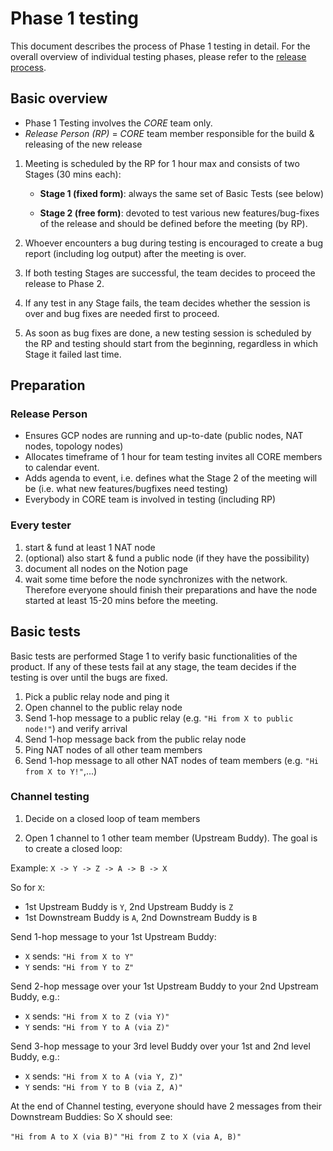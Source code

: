 # Phase 1 testing

This document describes the process of Phase 1 testing in detail.
For the overall overview of individual testing phases, please refer to the 
[release process](release.md).

## Basic overview

- Phase 1 Testing involves the *CORE* team only.
- *Release Person (RP)* = *CORE* team member responsible for the build & releasing of the new release

1. Meeting is scheduled by the RP for 1 hour max and consists of two Stages (30 mins each):

   - **Stage 1 (fixed form)**: always the same set of Basic Tests (see below)

   - **Stage 2 (free form)**: devoted to test various new features/bug-fixes of the release and should be defined before the meeting (by RP).

2. Whoever encounters a bug during testing is encouraged to create a bug report (including log output) after the meeting is over.

3. If both testing Stages are successful, the team decides to proceed the release to Phase 2.

4. If any test in any Stage fails, the team decides whether the session is over and bug fixes are needed first to proceed.

5. As soon as bug fixes are done, a new testing session is scheduled by the RP and testing should start from the beginning, regardless in which Stage it failed last time.

## Preparation

### Release Person
- Ensures GCP nodes are running and up-to-date (public nodes, NAT nodes, topology nodes)
- Allocates timeframe of 1 hour for team testing
invites all CORE members to calendar event.
- Adds agenda to event, i.e. defines what the Stage 2 of the meeting will be (i.e. what new features/bugfixes need testing)
- Everybody in CORE team is involved in testing (including RP)

### Every tester
1. start & fund at least 1 NAT node
2. (optional) also start & fund a public node (if they have the possibility)
3. document all nodes on the Notion page
4. wait some time before the node synchronizes with the network. Therefore everyone should finish their preparations and have the node started at least 15-20 mins before the meeting.

## Basic tests
Basic tests are performed Stage 1 to verify basic functionalities of the product. If any of these tests fail at any stage, the team decides if the testing is over until the bugs are fixed.

1. Pick a public relay node and ping it
2. Open channel to the public relay node
3. Send 1-hop message to a public relay (e.g. `"Hi from X to public node!"`) and verify arrival
4. Send 1-hop message back from the public relay node
5. Ping NAT nodes of all other team members
6. Send 1-hop message to all other NAT nodes of team members (e.g. `"Hi from X to Y!"`,...)

### Channel testing

1. Decide on a closed loop of team members

2. Open 1 channel to 1 other team member (Upstream Buddy). The goal is to create a closed loop:

Example: `X -> Y -> Z -> A -> B -> X`

So for `X`:
- 1st Upstream Buddy is `Y`, 2nd Upstream Buddy is `Z`
- 1st Downstream Buddy is `A`, 2nd Downstream Buddy is `B`

Send 1-hop message to your 1st Upstream Buddy:
- `X` sends: `"Hi from X to Y"`
- `Y` sends: `"Hi from Y to Z"`


Send 2-hop message over your 1st Upstream Buddy to your 2nd Upstream Buddy, e.g.:
- `X` sends: `"Hi from X to Z (via Y)"`
- `Y` sends: `"Hi from Y to A (via Z)"`

Send 3-hop message to your 3rd level Buddy over your 1st and 2nd level Buddy, e.g.:
- `X` sends: `"Hi from X to A (via Y, Z)"`
- `Y` sends: `"Hi from Y to B (via Z, A)"`

At the end of Channel testing, everyone should have 2 messages from their Downstream Buddies:
So X should see:

`"Hi from A to X (via B)"`
`"Hi from Z to X (via A, B)"`